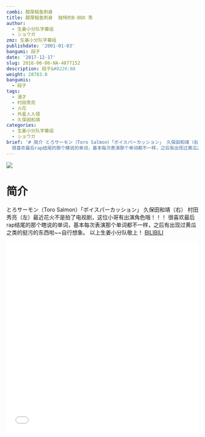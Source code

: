 ```yaml
---
combi: 醇厚鲑鱼刺身
title: 醇厚鲑鱼刺身  独特的B-BOX 秀
author:
  - 生姜小分队字幕组
  - ショウガ
zmz: 生姜小分队字幕组
publishdate: '2001-01-03'
bangumi: 段子
date: '2017-12-17'
slug: 2016-06-06-NA-4877152
description: 段子&#8226;NA
weight: 28783.0
bangumis:
  - 段子
tags:
  - 漫才
  - 村田秀亮
  - 火花
  - 外星人入侵
  - 久保田和靖
categories:
  - 生姜小分队字幕组
  - ショウガ
brief: '# 简介 とろサーモン（Toro Salmon）「ボイスパーカッション」 久保田和靖（右） 村田秀亮（左）最近花火不是拍了电视剧，这位小哥有出演角色哦！！！
  很喜欢最后rap结尾的那个瞎说的单词，基本每次表演那个单词都不一样，之后有出现过黄瓜之类的挺污的东西啦~~自行想象。 以上生姜小分队敬上！'
---
```

![](https://i.imgur.com/AdlDTcr.png)
# 简介  
 とろサーモン（Toro Salmon）「ボイスパーカッション」
久保田和靖（右）   村田秀亮（左）最近花火不是拍了电视剧，这位小哥有出演角色哦！！！
很喜欢最后rap结尾的那个瞎说的单词，基本每次表演那个单词都不一样，之后有出现过黄瓜之类的挺污的东西啦~~自行想象。
以上生姜小分队敬上！ 
  [BILIBILI](https://www.bilibili.com/video/av4877152/)

<div class="vcontainer">  <iframe class="video" src="//www.bilibili.com/blackboard/player.html?aid=4877152" width="100%" height="500" frameborder="0" allowfullscreen="allowfullscreen"></iframe></div>
